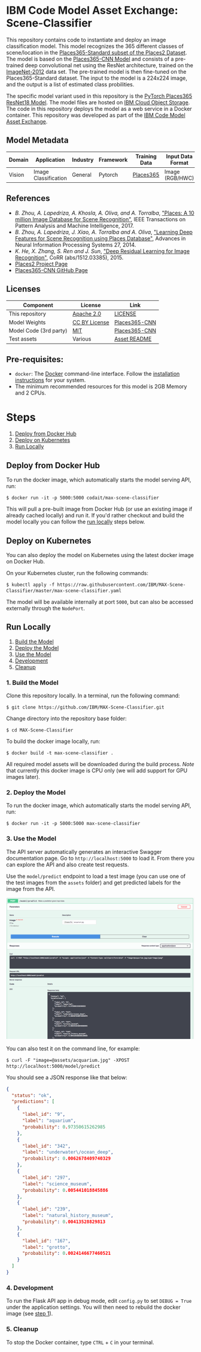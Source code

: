 # IBM Code Model Asset Exchange: Scene-Classifier

This repository contains code to instantiate and deploy an image classification model. This model recognizes the 365 different classes of scene/location in the [Places365-Standard subset of the Places2 Dataset](http://places2.csail.mit.edu/). The model is based on the [Places365-CNN Model](https://github.com/CSAILVision/places365) and consists of a pre-trained deep convolutional net using the ResNet architecture, trained on the [ImageNet-2012](http://www.image-net.org/challenges/LSVRC/2012/) data set. The pre-trained model is then fine-tuned on the Places365-Standard dataset. The input to the model is a 224x224 image, and the output is a list of estimated class probilities.

The specific model variant used in this repository is the [PyTorch Places365 ResNet18 Model](https://github.com/CSAILVision/places365#pre-trained-cnn-models-on-places365-standard). The model files are hosted on [IBM Cloud Object Storage](http://max-assets.s3-api.us-geo.objectstorage.softlayer.net/pytorch/places365/whole_resnet18_places365_python36.pth). The code in this repository deploys the model as a web service in a Docker container. This repository was developed as part of the [IBM Code Model Asset Exchange](https://developer.ibm.com/code/exchanges/models/).

## Model Metadata
| Domain | Application | Industry  | Framework | Training Data | Input Data Format |
| ------------- | --------  | -------- | --------- | --------- | -------------- | 
| Vision | Image Classification | General | Pytorch | [Places365](http://places2.csail.mit.edu/download.html) | Image (RGB/HWC)| 

## References

* _B. Zhou, A. Lapedriza, A. Khosla, A. Oliva, and A. Torralba_, ["Places: A 10 million Image Database for Scene Recognition"](http://places2.csail.mit.edu/PAMI_places.pdf), IEEE Transactions on Pattern Analysis and Machine Intelligence, 2017.
* _B. Zhou, A. Lapedriza, J. Xiao, A. Torralba and A. Oliva_, ["Learning Deep Features for Scene Recognition
using Places Database"](http://places.csail.mit.edu/places_NIPS14.pdf), Advances in Neural Information Processing Systems 27, 2014.
* _K. He, X. Zhang, S. Ren and J. Sun_, ["Deep Residual Learning for Image Recognition"](https://arxiv.org/pdf/1512.03385), CoRR (abs/1512.03385), 2015.
* [Places2 Project Page](http://places2.csail.mit.edu/)
* [Places365-CNN GitHub Page](https://github.com/CSAILVision/places365)

## Licenses

| Component | License | Link  |
| ------------- | --------  | -------- |
| This repository | [Apache 2.0](https://www.apache.org/licenses/LICENSE-2.0) | [LICENSE](LICENSE) |
| Model Weights | [CC BY License](https://creativecommons.org/licenses/by/4.0/) | [Places365-CNN](https://github.com/CSAILVision/places365)|
| Model Code (3rd party) | [MIT](https://opensource.org/licenses/MIT) | [Places365-CNN](https://github.com/CSAILVision/places365)|
| Test assets | Various | [Asset README](assets/README.md) |

## Pre-requisites:

* `docker`: The [Docker](https://www.docker.com/) command-line interface. Follow the [installation instructions](https://docs.docker.com/install/) for your system.
* The minimum recommended resources for this model is 2GB Memory and 2 CPUs.

# Steps

1. [Deploy from Docker Hub](#deploy-from-docker-hub)
2. [Deploy on Kubernetes](#deploy-on-kubernetes)
3. [Run Locally](#run-locally)

## Deploy from Docker Hub

To run the docker image, which automatically starts the model serving API, run:

```
$ docker run -it -p 5000:5000 codait/max-scene-classifier
```

This will pull a pre-built image from Docker Hub (or use an existing image if already cached locally) and run it.
If you'd rather checkout and build the model locally you can follow the [run locally](#run-locally) steps below.

## Deploy on Kubernetes

You can also deploy the model on Kubernetes using the latest docker image on Docker Hub.

On your Kubernetes cluster, run the following commands:

```
$ kubectl apply -f https://raw.githubusercontent.com/IBM/MAX-Scene-Classifier/master/max-scene-classifier.yaml
```

The model will be available internally at port `5000`, but can also be accessed externally through the `NodePort`.

## Run Locally

1. [Build the Model](#1-build-the-model)
2. [Deploy the Model](#2-deploy-the-model)
3. [Use the Model](#3-use-the-model)
4. [Development](#4-development)
5. [Cleanup](#5-cleanup)

### 1. Build the Model

Clone this repository locally. In a terminal, run the following command:

```
$ git clone https://github.com/IBM/MAX-Scene-Classifier.git
```

Change directory into the repository base folder:

```
$ cd MAX-Scene-Classifier
```

To build the docker image locally, run: 

```
$ docker build -t max-scene-classifier .
```

All required model assets will be downloaded during the build process. _Note_ that currently this docker image is CPU only (we will add support for GPU images later).

### 2. Deploy the Model

To run the docker image, which automatically starts the model serving API, run:

```
$ docker run -it -p 5000:5000 max-scene-classifier
```

### 3. Use the Model

The API server automatically generates an interactive Swagger documentation page. Go to `http://localhost:5000` to load it. From there you can explore the API and also create test requests.

Use the `model/predict` endpoint to load a test image (you can use one of the test images from the `assets` folder) and get predicted labels for the image from the API.

![Swagger Doc Screenshot](docs/swagger-screenshot.png)

You can also test it on the command line, for example:

```
$ curl -F "image=@assets/acquarium.jpg" -XPOST http://localhost:5000/model/predict
```

You should see a JSON response like that below:

```json
{
  "status": "ok",
  "predictions": [
    {
      "label_id": "9",
      "label": "aquarium",
      "probability": 0.97350615262985
    },
    {
      "label_id": "342",
      "label": "underwater\/ocean_deep",
      "probability": 0.0062678409740329
    },
    {
      "label_id": "297",
      "label": "science_museum",
      "probability": 0.005441018845886
    },
    {
      "label_id": "239",
      "label": "natural_history_museum",
      "probability": 0.00413528829813
    },
    {
      "label_id": "167",
      "label": "grotto",
      "probability": 0.0024146677460521
    }
  ]
}
```

### 4. Development

To run the Flask API app in debug mode, edit `config.py` to set `DEBUG = True` under the application settings. You will then need to rebuild the docker image (see [step 1](#1-build-the-model)).

### 5. Cleanup

To stop the Docker container, type `CTRL` + `C` in your terminal.

